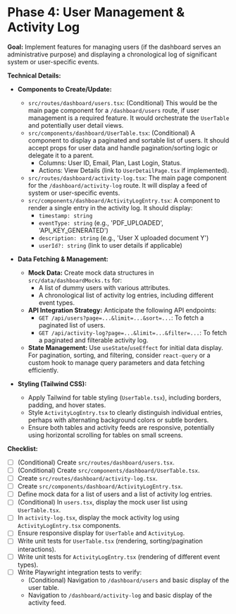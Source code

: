 # Phase 4: User Management & Activity Log

**Goal:** Implement features for managing users (if the dashboard serves an administrative purpose) and displaying a chronological log of significant system or user-specific events.

**Technical Details:**

*   **Components to Create/Update:**
    *   `src/routes/dashboard/users.tsx`: (Conditional) This would be the main page component for a `/dashboard/users` route, if user management is a required feature. It would orchestrate the `UserTable` and potentially user detail views.
    *   `src/components/dashboard/UserTable.tsx`: (Conditional) A component to display a paginated and sortable list of users. It should accept props for user data and handle pagination/sorting logic or delegate it to a parent.
        *   Columns: User ID, Email, Plan, Last Login, Status.
        *   Actions: View Details (link to `UserDetailPage.tsx` if implemented).
    *   `src/routes/dashboard/activity-log.tsx`: The main page component for the `/dashboard/activity-log` route. It will display a feed of system or user-specific events.
    *   `src/components/dashboard/ActivityLogEntry.tsx`: A component to render a single entry in the activity log. It should display:
        *   `timestamp: string`
        *   `eventType: string` (e.g., 'PDF_UPLOADED', 'API_KEY_GENERATED')
        *   `description: string` (e.g., 'User X uploaded document Y')
        *   `userId?: string` (link to user details if applicable)

*   **Data Fetching & Management:**
    *   **Mock Data:** Create mock data structures in `src/data/dashboardMocks.ts` for:
        *   A list of dummy users with various attributes.
        *   A chronological list of activity log entries, including different event types.
    *   **API Integration Strategy:** Anticipate the following API endpoints:
        *   `GET /api/users?page=...&limit=...&sort=...`: To fetch a paginated list of users.
        *   `GET /api/activity-log?page=...&limit=...&filter=...`: To fetch a paginated and filterable activity log.
    *   **State Management:** Use `useState`/`useEffect` for initial data display. For pagination, sorting, and filtering, consider `react-query` or a custom hook to manage query parameters and data fetching efficiently.

*   **Styling (Tailwind CSS):**
    *   Apply Tailwind for table styling (`UserTable.tsx`), including borders, padding, and hover states.
    *   Style `ActivityLogEntry.tsx` to clearly distinguish individual entries, perhaps with alternating background colors or subtle borders.
    *   Ensure both tables and activity feeds are responsive, potentially using horizontal scrolling for tables on small screens.

**Checklist:**

*   [ ] (Conditional) Create `src/routes/dashboard/users.tsx`.
*   [ ] (Conditional) Create `src/components/dashboard/UserTable.tsx`.
*   [ ] Create `src/routes/dashboard/activity-log.tsx`.
*   [ ] Create `src/components/dashboard/ActivityLogEntry.tsx`.
*   [ ] Define mock data for a list of users and a list of activity log entries.
*   [ ] (Conditional) In `users.tsx`, display the mock user list using `UserTable.tsx`.
*   [ ] In `activity-log.tsx`, display the mock activity log using `ActivityLogEntry.tsx` components.
*   [ ] Ensure responsive display for `UserTable` and `ActivityLog`.
*   [ ] Write unit tests for `UserTable.tsx` (rendering, sorting/pagination interactions).
*   [ ] Write unit tests for `ActivityLogEntry.tsx` (rendering of different event types).
*   [ ] Write Playwright integration tests to verify:
    *   (Conditional) Navigation to `/dashboard/users` and basic display of the user table.
    *   Navigation to `/dashboard/activity-log` and basic display of the activity feed.
